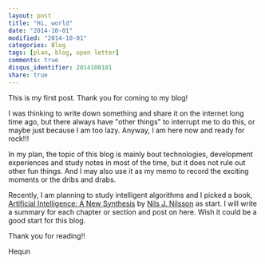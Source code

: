 ```yaml
---
layout: post
title: "Hi, world"
date: "2014-10-01"
modified: "2014-10-01"
categories: Blog
tags: [plan, blog, open letter]
comments: true
disqus_identifier: 2014100101
share: true
---
```


This is my first post. Thank you for coming to my blog!

I was thinking to write down something and share it on the internet long time ago, but there always have "other things" to interrupt me to do this, or maybe just because I am too lazy. Anyway, I am here now and ready for rock!!!

In my plan, the topic of this blog is mainly bout technologies, development experiences and study notes in most of the time, but it does not rule out other fun things. And I may also use it as my memo to record the exciting moments or the dribs and drabs.

Recently, I am planning to study intelligent algorithms and I picked a book, [Artificial Intelligence: A New Synthesis](http://www.amazon.com/Artificial-Intelligence-A-New-Synthesis/dp/1558604677/ref=sr_1_1?ie=UTF8&qid=1412168981&sr=8-1&keywords=Artificial+Intelligence+A+New+Synthesis) by [Nils J. Nilsson](http://www.amazon.com/Nils-J.-Nilsson/e/B001K8RFP4/ref=dp_byline_cont_pop_book_1) as start. I will write a summary for each chapter or section and post on here. Wish it could be a good start for this blog.

Thank you for reading!!

Hequn
